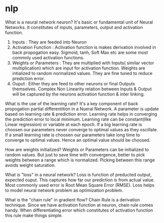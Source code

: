 # nlp
What is a neural network neuron?
It's basic or fundamental unit of Neural Networks. It constitutes of inputs, parameters, output and activation function.
1. Inputs : They are feeded into Neuron
2. Activation Function : Activation function is makes derivation involved in back propogation easy. Sigmoid, tanh, Soft Max etc are some most commnly used activation functions. 
3. Weights or Parameters : They are multiplied with Inputs( similar vector multiplication) which are input for activation function. Weights are intialized to random normalized values. They are fine tuned to reduce prediction error.
4. Ouput : Either they are feed to other neurons or final Outputs themselves.
Complex Non Linearity relation between Inputs & Output will be captured by the neurons activation function & inter linking. 
 

What is the use of the learning rate?
It's a key component of back propogation partial differentition in a Nueral Network. A parameter is update based on learning rate & prediction error. Learning rate helps in converging the prediction error to local minimum. Learning rate can be constant(like Linear regression) or variable at each epoch. If a big learning rate is choosen our parameters never converge to optimal values as they oscillate. If a small learning rate is choosen our parameters take long time to converge to optimal values. Hence an optimal value should be choosed. 

How are weights initialized?
Weights or Parameters can be initialized to random values. But just to save time with convergence, better to pick weights between a range which is normalized. Picking between this range avoids weight saturation. 

What is "loss" in a neural network?
Loss is function of preducted output, expected ouput. This captures how far our prediction is from actual value. Most commonly used error is Root Mean Square Error (RMSE). Loss helps to model neural network problem as optimization problem. 

What is the "chain rule" in gradient flow?
Chain Rule is a derivation technique. Since we have activation function at neuron, chain rule comes handy. When differentiating error which constitutes of activation function this rule make things simple.  
